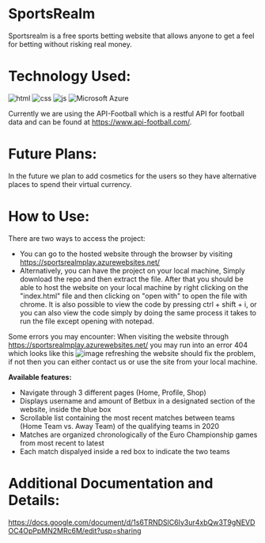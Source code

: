 # SportsRealm
Sportsrealm is a free sports betting website that allows anyone to get a feel for betting without risking real money.

# Technology Used:
![html](https://img.shields.io/badge/HTML-239120?style=plastic&logo=html5&logoColor=white) 
![css](https://img.shields.io/badge/CSS-239120?&style=plastic&logo=css3&logoColor=white)
![js](https://img.shields.io/badge/JavaScript-323330?style=plastic&logo=javascript&logoColor=F7DF1E)
![Microsoft Azure](https://img.shields.io/badge/Microsoft_Azure-0089D6?style=plastic&logo=microsoft-azure&logoColor=white)

Currently we are using the API-Football which is a restful API for football data and can be found at https://www.api-football.com/.

# Future Plans:
In the future we plan to add cosmetics for the users so they have alternative places to spend their virtual currency.

# How to Use:
There are two ways to access the project:
- You can go to the hosted website through the browser by visiting https://sportsrealmplay.azurewebsites.net/
- Alternatively, you can have the project on your local machine, Simply download the repo and then extract the file. After that you should be able to host the website on your local machine by right clicking on the "index.html" file and then clicking on "open with" to open the file with chrome. It is also possible to view the code by pressing ctrl + shift + i, or you can also view the code simply by doing the same process it takes to run the file except opening with notepad.

Some errors you may encounter:
When visiting the website through https://sportsrealmplay.azurewebsites.net/ you may run into an error 404 which looks like this
![image](https://user-images.githubusercontent.com/47151235/146228669-34155a03-2c14-46a8-9fc2-8f498bb21907.png)
refreshing the website should fix the problem, if not then you can either contact us or use the site from your local machine.

<b>Available features: </b>
- Navigate through 3 different pages (Home, Profile, Shop)
- Displays username and amount of Betbux in a designated section of the website, inside the blue box
- Scrollable list containing the most recent matches between teams (Home Team vs. Away Team) of the qualifying teams in 2020
- Matches are organized chronologically of the Euro Championship games from most recent to latest
- Each match dispalyed inside a red box to indicate the two teams

# Additional Documentation and Details:
https://docs.google.com/document/d/1s6TRNDSlC6Iy3ur4xbQw3T9gNEVDOC4OpPpMN2MRc6M/edit?usp=sharing
